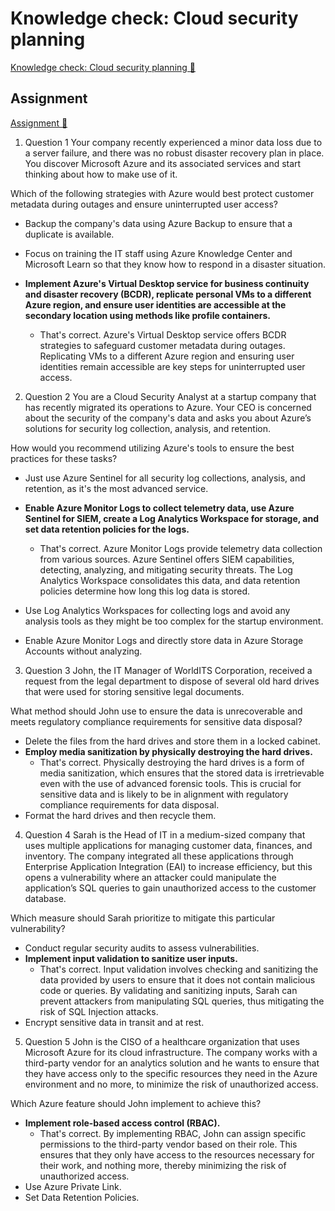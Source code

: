 # Knowledge check: Cloud security planning

[Knowledge check: Cloud security planning 🔗](https://www.coursera.org/learn/cybersecurity-management-and-compliance/assignment-submission/C2Wlk/knowledge-check-cloud-security-planning)

## Assignment

[Assignment 🔗](https://www.coursera.org/learn/cybersecurity-management-and-compliance/assignment-submission/C2Wlk/knowledge-check-cloud-security-planning/attempt)

1.  Question 1
    Your company recently experienced a minor data loss due to a server failure, and there was no robust disaster recovery plan in place. You discover Microsoft Azure and its associated services and start thinking about how to make use of it.

Which of the following strategies with Azure would best protect customer metadata during outages and ensure uninterrupted user access?

- Backup the company's data using Azure Backup to ensure that a duplicate is available.

- Focus on training the IT staff using Azure Knowledge Center and Microsoft Learn so that they know how to respond in a disaster situation.

- **Implement Azure's Virtual Desktop service for business continuity and disaster recovery (BCDR), replicate personal VMs to a different Azure region, and ensure user identities are accessible at the secondary location using methods like profile containers.**
  - That's correct. Azure's Virtual Desktop service offers BCDR strategies to safeguard customer metadata during outages. Replicating VMs to a different Azure region and ensuring user identities remain accessible are key steps for uninterrupted user access.

2. Question 2
   You are a Cloud Security Analyst at a startup company that has recently migrated its operations to Azure. Your CEO is concerned about the security of the company's data and asks you about Azure’s solutions for security log collection, analysis, and retention.

How would you recommend utilizing Azure's tools to ensure the best practices for these tasks?

- Just use Azure Sentinel for all security log collections, analysis, and retention, as it's the most advanced service.

- **Enable Azure Monitor Logs to collect telemetry data, use Azure Sentinel for SIEM, create a Log Analytics Workspace for storage, and set data retention policies for the logs.**
  - That's correct. Azure Monitor Logs provide telemetry data collection from various sources. Azure Sentinel offers SIEM capabilities, detecting, analyzing, and mitigating security threats. The Log Analytics Workspace consolidates this data, and data retention policies determine how long this log data is stored.
- Use Log Analytics Workspaces for collecting logs and avoid any analysis tools as they might be too complex for the startup environment.
- Enable Azure Monitor Logs and directly store data in Azure Storage Accounts without analyzing.

3. Question 3
   John, the IT Manager of WorldITS Corporation, received a request from the legal department to dispose of several old hard drives that were used for storing sensitive legal documents.

What method should John use to ensure the data is unrecoverable and meets regulatory compliance requirements for sensitive data disposal?

- Delete the files from the hard drives and store them in a locked cabinet.
- **Employ media sanitization by physically destroying the hard drives.**
  - That's correct. Physically destroying the hard drives is a form of media sanitization, which ensures that the stored data is irretrievable even with the use of advanced forensic tools. This is crucial for sensitive data and is likely to be in alignment with regulatory compliance requirements for data disposal.
- Format the hard drives and then recycle them.

4. Question 4
   Sarah is the Head of IT in a medium-sized company that uses multiple applications for managing customer data, finances, and inventory. The company integrated all these applications through Enterprise Application Integration (EAI) to increase efficiency, but this opens a vulnerability where an attacker could manipulate the application’s SQL queries to gain unauthorized access to the customer database.

Which measure should Sarah prioritize to mitigate this particular vulnerability?

- Conduct regular security audits to assess vulnerabilities.
- **Implement input validation to sanitize user inputs.**
  - That's correct. Input validation involves checking and sanitizing the data provided by users to ensure that it does not contain malicious code or queries. By validating and sanitizing inputs, Sarah can prevent attackers from manipulating SQL queries, thus mitigating the risk of SQL Injection attacks.
- Encrypt sensitive data in transit and at rest.

5. Question 5
   John is the CISO of a healthcare organization that uses Microsoft Azure for its cloud infrastructure. The company works with a third-party vendor for an analytics solution and he wants to ensure that they have access only to the specific resources they need in the Azure environment and no more, to minimize the risk of unauthorized access.

Which Azure feature should John implement to achieve this?

- **Implement role-based access control (RBAC).**
  - That's correct. By implementing RBAC, John can assign specific permissions to the third-party vendor based on their role. This ensures that they only have access to the resources necessary for their work, and nothing more, thereby minimizing the risk of unauthorized access.
- Use Azure Private Link.
- Set Data Retention Policies.
